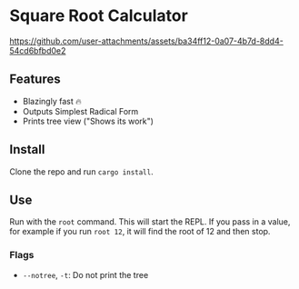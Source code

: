 # Square Root Calculator

https://github.com/user-attachments/assets/ba34ff12-0a07-4b7d-8dd4-54cd6bfbd0e2

## Features
- Blazingly fast 🔥
- Outputs Simplest Radical Form
- Prints tree view ("Shows its work")

## Install
Clone the repo and run `cargo install`.

## Use
Run with the `root` command. This will start the REPL. If you pass in a value, for example if you run `root 12`, it will find the root of 12 and then stop.
### Flags
- `--notree`, `-t`: Do not print the tree
